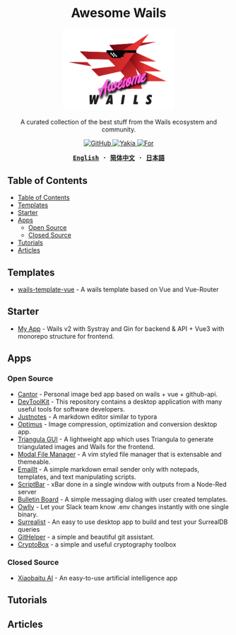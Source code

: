 <h1 align='center'>Awesome Wails</h1>

<p align="center">
   <img src="./assets/images/logo.png" width="50%"/><br/>
</p>

<p align="center">
A curated collection of the best stuff from the Wails ecosystem and community.
</p>

<p align="center">
  <a href="https://github.com/wailsapp/awesome-wails/blob/main/LICENSE">
    <img alt="GitHub" src="https://img.shields.io/github/license/wailsapp/awesome-wails"/>
  </a>
  <a href="https://github.com/misitebao/yakia">
    <img alt="Yakia" src="https://cdn.jsdelivr.net/gh/misitebao/standard-repository@main/assets/badge_flat.svg"/>
  </a>
    <a href="https://github.com/wailsapp/wails">
    <img alt="For" src="https://img.shields.io/badge/For-Wails-brightgreen?style=flat-square&color=ff3c3c"/>
  </a>
</p>

<div align="center">
<strong>
<samp>

[English](README.md) · [简体中文](README.zh-Hans.md) · [日本語](README.ja.md)

</samp>
</strong>
</div>

## Table of Contents

- [Table of Contents](#table-of-contents)
- [Templates](#templates)
- [Starter](#starter)
- [Apps](#apps)
  - [Open Source](#open-source)
  - [Closed Source](#closed-source)
- [Tutorials](#tutorials)
- [Articles](#articles)

## Templates

- [wails-template-vue](https://github.com/misitebao/wails-template-vue) - A wails template based on Vue and Vue-Router

## Starter

- [My App](https://github.com/jinyaoMa/my-app/tree/starter-code) - Wails v2 with Systray and Gin for backend & API + Vue3 with monorepo structure for frontend.

## Apps

### Open Source

- [Cantor](https://github.com/evercyan/cantor) - Personal image bed app based on wails + vue + github-api.
- [DevToolKit](https://github.com/qaware/dev-tool-kit) - This repository contains a desktop application with many useful tools for software developers.
- [Justnotes](https://github.com/justmiles/justnotes) - A markdown editor similar to typora
- [Optimus](https://github.com/Splode/optimus) - Image compression, optimization and conversion desktop app.
- [Triangula GUI](https://github.com/RH12503/triangula-gui) - A lightweight app which uses Triangula to generate triangulated images and Wails for the frontend.
- [Modal File Manager](https://github.com/raguay/ModalFileManager) - A vim styled file manager that is extensable and themeable.
- [EmailIt](https://github.com/raguay/EmailIt) - A simple markdown email sender only with notepads, templates, and text manipulating scripts.
- [ScriptBar](https://github.com/raguay/ScriptBarApp) - xBar done in a single window with outputs from a Node-Red server
- [Bulletin Board](https://github.com/raguay/BulletinBoard) - A simple messaging dialog with user created templates.
- [Owlly](https://github.com/asunlabs/owlly) - Let your Slack team know .env changes instantly with one single binary.
- [Surrealist](https://github.com/StarlaneStudios/Surrealist) - An easy to use desktop app to build and test your SurrealDB queries
- [GitHelper](https://github.com/xusenlin/git-helper) - a simple and beautiful git assistant.
- [CryptoBox](https://github.com/istommao/CryptoBox) - a simple and useful cryptography toolbox

### Closed Source

- [Xiaobaitu AI](https://xiaobaituai.com/download) - An easy-to-use artificial intelligence app

## Tutorials

## Articles
